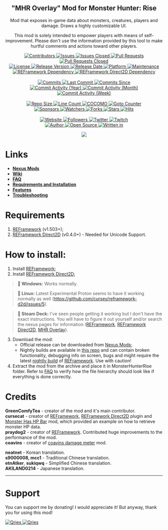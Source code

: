<p align="center">
	<h2 align="center"><b>"MHR Overlay" Mod for Monster Hunter: Rise</b></h2>
	<p align="center">Mod that exposes in-game data about monsters, creatures, players and damage. Draws a highly customizable UI.</p>
	<p align="center">This mod is solely intended to empower players with means of self-improvement. Please don't use the information provided by this tool to make hurtful comments and actions toward other players.</p>
</p>

<p align="center">
	<a href="https://github.com/greencomfytea/mhr-overlay/graphs/contributors">
		<img alt="Contributors" src="https://custom-icon-badges.demolab.com/github/contributors/greencomfytea/mhr-overlay?logo=person-add" />
	</a>
	<a href="https://github.com/greencomfytea/mhr-overlay/issues">
		<img alt="Issues" src="https://custom-icon-badges.demolab.com/github/issues/greencomfytea/mhr-overlay?logo=issue-opened" />
	</a>
	<a href="https://github.com/greencomfytea/mhr-overlay/issues">
		<img alt="Issues Closed" src="https://custom-icon-badges.demolab.com/github/issues-closed/greencomfytea/mhr-overlay?logo=issue-closed" />
	</a>
	<a href="https://github.com/greencomfytea/mhr-overlay/pulls">
		<img alt="Pull Requests" src="https://custom-icon-badges.demolab.com/github/issues-pr/greencomfytea/mhr-overlay?logo=git-pull-request" />
	</a>
	<a href="https://github.com/greencomfytea/mhr-overlay/pulls">
		<img alt="Pull Requests Closed" src="https://custom-icon-badges.demolab.com/github/issues-pr-closed/greencomfytea/mhr-overlay?logo=git-pull-request-closed" />
	</a>
	<br>
	<a href="https://github.com/greencomfytea/mhr-overlay/blob/main/LICENSE">
		<img alt="License" src="https://custom-icon-badges.demolab.com/github/license/greencomfytea/mhr-overlay?logo=law" />
	</a>
	<a href="https://github.com/greencomfytea/mhr-overlay/releases">
		<img alt="Release Version" src="https://custom-icon-badges.demolab.com/github/v/release/greencomfytea/mhr-overlay?logo=tag" />
	</a>
	<a href="https://github.com/greencomfytea/mhr-overlay/releases">
		<img alt="Release Date" src="https://custom-icon-badges.demolab.com/github/release-date/greencomfytea/mhr-overlay?logo=clock" />
	</a>
	<a href="">
		<img alt="Platform" src="https://custom-icon-badges.demolab.com/badge/platform-win%20%7C%20linux%20%7C%20steam%20deck-blue?logo=device-desktop" />
	</a>
	<a href="">
		<img alt="Maintenance" src="https://custom-icon-badges.demolab.com/maintenance/yes/2023?logo=tools" />
	</a>
	<br>
	<a href="https://www.nexusmods.com/monsterhunterrise/mods/26">
		<img alt="REFramework Dependency" src="https://custom-icon-badges.demolab.com/badge/dependency-REFramework%20v1.503%2B-green?logo=package-dependencies" />
	</a>
   	<a href="https://www.nexusmods.com/monsterhunterrise/mods/134">
		<img alt="REFramework Direct2D Dependency" src="https://custom-icon-badges.demolab.com/badge/dependency-REFramework%20Direct2D%20v0.4.0%2B-yellow?logo=package-dependencies" />
	</a>
	<br>
	<br>
	<a href="https://github.com/greencomfytea/mhr-overlay/commits/main">
		<img alt="Commits" src="https://custom-icon-badges.demolab.com/github/commit-activity/t/greencomfytea/mhr-overlay?logo=git-commit" />
	</a>
	<a href="https://github.com/greencomfytea/mhr-overlay/commits/main">
		<img alt="Last Commit" src="https://custom-icon-badges.demolab.com/github/last-commit/greencomfytea/mhr-overlay?logo=git-commit" />
	</a>
	<a href="https://github.com/greencomfytea/mhr-overlay/commits/main">
		<img alt="Commits Since" src="https://custom-icon-badges.demolab.com/github/commits-since/greencomfytea/mhr-overlay/latest?logo=git-commit" />
	</a>
	<br>
	<a href="https://github.com/greencomfytea/mhr-overlay/graphs/commit-activity">
		<img alt="Commit Activity (Year)" src="https://custom-icon-badges.demolab.com/github/commit-activity/y/greencomfytea/mhr-overlay?logo=pulse" />
	</a>
	<a href="https://github.com/greencomfytea/mhr-overlay/graphs/commit-activity">
		<img alt="Commit Activity (Month)" src="https://custom-icon-badges.demolab.com/github/commit-activity/m/greencomfytea/mhr-overlay?logo=pulse" />
	</a>
	<a href="https://github.com/greencomfytea/mhr-overlay/graphs/commit-activity">
		<img alt="Commit Activity (Week)" src="https://custom-icon-badges.demolab.com/github/commit-activity/w/greencomfytea/mhr-overlay?logo=pulse" />
	</a>
	<br>
	<br>
	<a href="">
		<img alt="Repo Size" src="https://custom-icon-badges.demolab.com/github/repo-size/greencomfytea/mhr-overlay?logo=database" />
	</a>
	<a href="">
		<img alt="Line Count" src="https://sloc.xyz/github/greencomfytea/mhr-overlay" />
	</a>
	<a href="">
		<img alt="COCOMO" src="https://sloc.xyz/github/greencomfytea/mhr-overlay/?category=cocomo" />
	</a>
	<a href="">
		<img alt="Goto Counter" src="https://custom-icon-badges.demolab.com/github/search/greencomfytea/mhr-overlay/goto?logo=git-compare" />
	</a>
	<br>
	<a href="https://github.com/sponsors/greencomfytea">
		<img alt="Sponsors" src="https://custom-icon-badges.demolab.com/github/sponsors/greencomfytea?logo=heart" />
	</a>
	<a href="https://github.com/GreenComfyTea/mhr-overlay/watchers">
		<img alt="Watchers" src="https://custom-icon-badges.demolab.com/github/watchers/greencomfytea/mhr-overlay?logo=eye" />
	</a>
	<a href="https://github.com/greencomfytea/mhr-overlay/forks">
		<img alt="Forks" src="https://custom-icon-badges.demolab.com/github/forks/greencomfytea/mhr-overlay?logo=repo-forked" />
	</a>
	<a href="https://github.com/greencomfytea/mhr-overlay/stargazers">
		<img alt="Stars" src="https://custom-icon-badges.demolab.com/github/stars/greencomfytea/mhr-overlay?logo=star" />
	</a>
	<a href="https://github.com/greencomfytea/mhr-overlay/graphs/traffic">
		<img alt="Hits" src="https://custom-icon-badges.demolab.com/endpoint?url=https://hits.dwyl.com/greencomfytea/mhr-overlay.json?color=blue&logo=eye" />
	</a>
	<br>
	<br>
	<a href="https://www.nexusmods.com/monsterhunterrise/mods/50">
		<img alt="Website" src="https://custom-icon-badges.demolab.com/website?down_color=red&down_message=down&up_color=brightgreen&up_message=up&logo=link&url=https://www.nexusmods.com/monsterhunterrise/mods/50" />
	</a>
	<a href="https://github.com/greencomfytea?tab=followers">
		<img alt="Followers" src="https://custom-icon-badges.demolab.com/github/followers/greencomfytea?logo=people" />
	</a>
	<a href="https://twitter.com/greencomfytea">
		<img alt="Twitter" src="https://img.shields.io/twitter/follow/greencomfytea?logo=twitter" />
	</a>
	<a href="https://www.twitch.tv/greencomfytea">
		<img alt="Twitch" src="https://img.shields.io/twitch/status/greencomfytea?logo=twitch" />
	</a>
	<br>
	<a href="https://github.com/greencomfytea">
		<img alt="Author" src="https://custom-icon-badges.demolab.com/badge/author-GreenComfyTea-green?logo=person" />
	</a>
	<a href="https://github.com/topics/open-source">
		<img alt="Open Source" src="https://img.shields.io/badge/open%20source-%20yes-brightgreen?logo=openvpn" />
	</a>
	<a href="https://cursey.github.io/reframework-book/index.html#lua-scripting">
		<img alt="Written in" src="https://custom-icon-badges.demolab.com/badge/written in-lua-000080?logo=terminal" />
	</a>
</p>

<p align="center">
	<a>
		<img align="center" src="https://user-images.githubusercontent.com/30152047/183250401-9f2898dd-feb4-4903-802c-c9d398261f11.png" />
	</a>
</p>

# Links
* **[Nexus Mods](https://www.nexusmods.com/monsterhunterrise/mods/50)**  
* **[Wiki](https://github.com/GreenComfyTea/MHR-Overlay/wiki)**  
* **[FAQ](https://github.com/GreenComfyTea/MHR-Overlay/wiki/FAQ)**  
* **[Requirements and Installation](https://github.com/GreenComfyTea/MHR-Overlay/wiki/Requirements-and-Installation)**  
* **[Features](https://github.com/GreenComfyTea/MHR-Overlay/wiki/Features)**  
* **[Troubleshooting](https://github.com/GreenComfyTea/MHR-Overlay/wiki/Troubleshooting)**  

# Requirements
1. [REFramework](https://www.nexusmods.com/monsterhunterrise/mods/26) (v1.503+);
2. [REFramework Direct2D](https://www.nexusmods.com/monsterhunterrise/mods/134) (v0.4.0+) - Needed for Unicode Support.

# How to install:
1. Install [REFramework](https://www.nexusmods.com/monsterhunterrise/mods/26);
2. Install [REFramework Direct2D](https://www.nexusmods.com/monsterhunterrise/mods/134);
>**:pushpin: Windows:** Works normally.

>**:pushpin: Linux:** Latest Experimental Proton seems to have it working normally as well (https://github.com/cursey/reframework-d2d/issues/5).

>**:pushpin: Steam Deck:** I've seen people getting it working but I don't have the exact instructions. You will have to figure it out yourself and/or search the nexus pages for information ([REFramework](https://www.nexusmods.com/monsterhunterrise/mods/26?tab=description), [REFramework Direct2D](https://www.nexusmods.com/monsterhunterrise/mods/134), [MHR Overlay](https://www.nexusmods.com/monsterhunterrise/mods/50)).

3. Download the mod:
    * Official release can be downloaded from [Nexus Mods](https://www.nexusmods.com/monsterhunterrise/mods/50);
    * Nightly builds are available in [this repo](https://github.com/GreenComfyTea/MHR-Overlay) and can contain broken functionality, debugging info on screen, bugs and might require the latest [nightly build](https://github.com/praydog/REFramework-nightly/releases) of [REFramework](https://www.nexusmods.com/monsterhunterrise/mods/26). Use with caution!
4. Extract the mod from the archive and place it in MonsterHunterRise folder. Refer to [FAQ](https://github.com/GreenComfyTea/MHR-Overlay/wiki/FAQ) to verify how the file hierarchy should look like if everything is done correctly.

# Credits
**GreenComfyTea** - creator of the mod and it's main contributor.  
**cursecat** - creator of [REFramework](https://www.nexusmods.com/monsterhunterrise/mods/26), [REFramework Direct2D](https://www.nexusmods.com/monsterhunterrise/mods/134) plugin and [Monster Has HP Bar](https://www.nexusmods.com/monsterhunterrise/mods/43) mod, which provided an example on how to retrieve monster HP data.  
**praydog2** - creator of [REFramework](https://www.nexusmods.com/monsterhunterrise/mods/26). Contributed huge improvements to the performance of the mod.  
**coavins** - creator of [coavins damage meter](https://www.nexusmods.com/monsterhunterrise/mods/68) mod.  
  
**neatnet** - Korean translation.  
**s9000008, mcc1** - Traditional Chinese translation.  
**etnAtker**, **sukiqwq** - Simplified Chinese translation.  
**AKILAND0214** - Japanese translation.
***
# Support

You can support me by donating! I would appreciate it! But anyway, thank you for using this mod!

 <a href="https://streamelements.com/greencomfytea/tip">
  <img alt="Qries" src="https://panels.twitch.tv/panel-48897356-image-c6155d48-b689-4240-875c-f3141355cb56">
</a>
<a href="https://ko-fi.com/greencomfytea">
  <img alt="Qries" src="https://panels.twitch.tv/panel-48897356-image-c2fcf835-87e4-408e-81e8-790789c7acbc">
</a>
